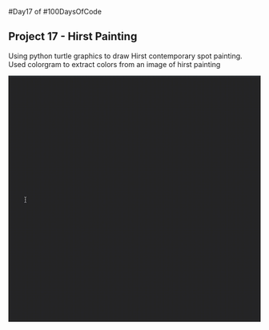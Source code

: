 #Day17 of #100DaysOfCode


## Project 17 - Hirst Painting
Using python turtle graphics to draw Hirst contemporary spot painting. Used colorgram to extract colors from an image of hirst painting

![Demo](https://github.com/A3AJAGBE/HirstPainting/blob/main/HirstPainting.gif)



